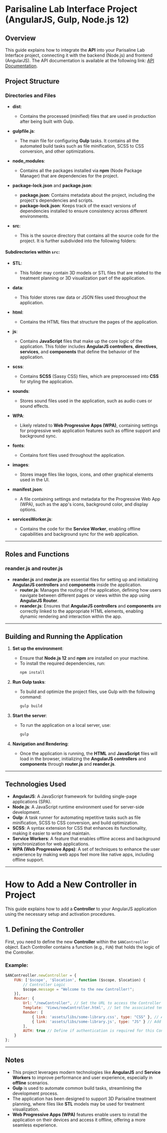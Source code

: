 # Parisaline Lab Interface Project (AngularJS, Gulp, Node.js 12)

## Overview
This guide explains how to integrate the **API** into your Parisaline Lab Interface project, connecting it with the backend (Node.js) and frontend (AngularJS). The API documentation is available at the following link: [API Documentation](https://api.setupaligners.com/doc-LAB).


## Project Structure

### Directories and Files

- **dist**: 
  - Contains the processed (minified) files that are used in production after being built with Gulp.

- **gulpfile.js**: 
  - The main file for configuring **Gulp** tasks. It contains all the automated build tasks such as file minification, SCSS to CSS conversion, and other optimizations.

- **node_modules**: 
  - Contains all the packages installed via **npm** (Node Package Manager) that are dependencies for the project.

- **package-lock.json** and **package.json**:
  - **package.json**: Contains metadata about the project, including the project's dependencies and scripts.
  - **package-lock.json**: Keeps track of the exact versions of dependencies installed to ensure consistency across different environments.

- **src**: 
  - This is the source directory that contains all the source code for the project. It is further subdivided into the following folders:

#### Subdirectories within `src`:

- **STL**: 
  - This folder may contain 3D models or STL files that are related to the treatment planning or 3D visualization part of the application.

- **data**: 
  - This folder stores raw data or JSON files used throughout the application.

- **html**: 
  - Contains the HTML files that structure the pages of the application.

- **js**: 
  - Contains **JavaScript** files that make up the core logic of the application. This folder includes **AngularJS controllers**, **directives**, **services**, and **components** that define the behavior of the application.

- **scss**: 
  - Contains **SCSS** (Sassy CSS) files, which are preprocessed into **CSS** for styling the application.

- **sounds**: 
  - Stores sound files used in the application, such as audio cues or sound effects.

- **WPA**: 
  - Likely related to **Web Progressive Apps (WPA)**, containing settings for progressive web application features such as offline support and background sync.

- **fonts**: 
  - Contains font files used throughout the application.

- **images**: 
  - Stores image files like logos, icons, and other graphical elements used in the UI.

- **manifest.json**: 
  - A file containing settings and metadata for the Progressive Web App (WPA), such as the app's icons, background color, and display options.

- **servicesWorker.js**: 
  - Contains the code for the **Service Worker**, enabling offline capabilities and background sync for the web application.

---

## Roles and Functions

### **reander.js** and **router.js**
- **reander.js** and **router.js** are essential files for setting up and initializing **AngularJS controllers** and **components** inside the application.
  - **router.js**: Manages the routing of the application, defining how users navigate between different pages or views within the app using **AngularJS Router**.
  - **reander.js**: Ensures that **AngularJS controllers** and **components** are correctly linked to the appropriate HTML elements, enabling dynamic rendering and interaction within the app.

---

## Building and Running the Application

1. **Set up the environment**:
   - Ensure that **Node.js 12** and **npm** are installed on your machine.
   - To install the required dependencies, run:
     ```bash
     npm install
     ```

2. **Run Gulp tasks**:
   - To build and optimize the project files, use Gulp with the following command:
     ```bash
     gulp build
     ```

3. **Start the server**:
   - To run the application on a local server, use:
     ```bash
     gulp
     ```

4. **Navigation and Rendering**:
   - Once the application is running, the **HTML** and **JavaScript** files will load in the browser, initializing the **AngularJS controllers** and **components** through **router.js** and **reander.js**.

---

## Technologies Used

- **AngularJS**: A JavaScript framework for building single-page applications (SPA).
- **Node.js**: A JavaScript runtime environment used for server-side development.
- **Gulp**: A task runner for automating repetitive tasks such as file minification, SCSS to CSS conversion, and build optimization.
- **SCSS**: A syntax extension for CSS that enhances its functionality, making it easier to write and maintain.
- **Service Workers**: A feature that enables offline access and background synchronization for web applications.
- **WPA (Web Progressive Apps)**: A set of techniques to enhance the user experience by making web apps feel more like native apps, including offline support.

---
# How to Add a New Controller in Project

This guide explains how to add a **Controller** to your AngularJS application using the necessary setup and activation procedures.

## 1. Defining the Controller

First, you need to define the new **Controller** within the `$ANContreoller` object. Each Controller contains a function (e.g., `FUN`) that holds the logic of the Controller.

### Example:

```javascript
$ANContreoller.newController = {
    FUN: ['$scope', '$location', function ($scope, $location) {
        // Controller Logic
        $scope.message = "Welcome to the new Controller!";
    }],
    Router: {
        Url: "/newController", // Set the URL to access the Controller
        Template: 'Views/newController.html', // Set the associated template (HTML) for the Controller
        Render: [
            { link: 'assets/libs/some-library.css', type: "CSS" }, // Add CSS files
            { link: 'assets/libs/some-library.js', type: "JS" } // Add JS files
        ],
        AUTH: true // Define if authentication is required for this Controller
    }
};
```
----
## Notes

- This project leverages modern technologies like **AngularJS** and **Service Workers** to improve performance and user experience, especially in **offline** scenarios.
- **Gulp** is used to automate common build tasks, streamlining the development process.
- The application has been designed to support 3D Parisaline treatment planning, where files like **STL** models may be used for treatment visualization.
- **Web Progressive Apps (WPA)** features enable users to install the application on their devices and access it offline, offering a more seamless experience.

